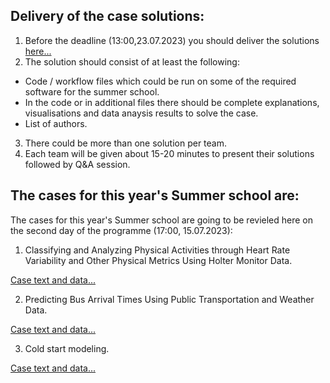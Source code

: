## Delivery of the case solutions:

1. Before the deadline (13:00,23.07.2023) you should deliver the solutions [here...](/case-solutions)
2. The solution should consist of at least the following:
* Code / workflow files which could be run on some of the required software for the summer school.
* In the code or in additional files there should be complete explanations, visualisations and data anaysis results to solve the case.
* List of authors.
3. There could be more than one solution per team.
4. Each team will be given about 15-20 minutes to present their solutions followed by Q&A session.

## The cases for this year's Summer school are:

The cases for this year's Summer school are going to be revieled here on the second day of the programme (17:00, 15.07.2023):  

1. Classifying and Analyzing Physical Activities through Heart Rate Variability and Other Physical Metrics Using Holter Monitor Data.  

[Case text and data...](https://github.com/Marchev-Science/case-heart-rate-variability)   

2. Predicting Bus Arrival Times Using Public Transportation and Weather Data.  

[Case text and data...](https://github.com/Marchev-Science/case-public-transport-prediction)   

3. Cold start modeling.     

[Case text and data...](https://github.com/Marchev-Science/case-cold-start-modeling)   

